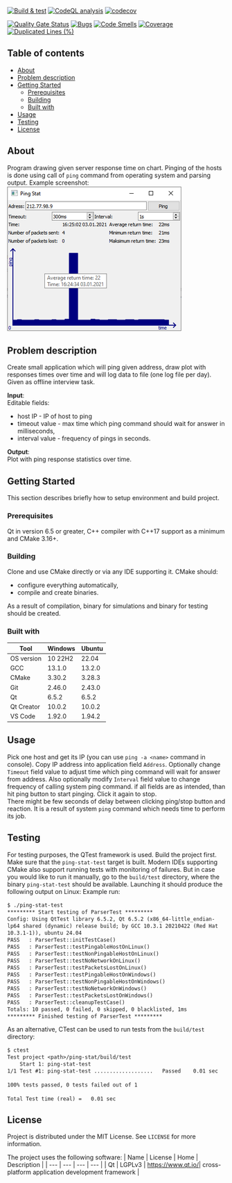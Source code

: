 [![Build & test](https://github.com/przemek83/ping-stat/actions/workflows/buld-and-test.yml/badge.svg)](https://github.com/przemek83/ping-stat/actions/workflows/buld-and-test.yml)
[![CodeQL analysis](https://github.com/przemek83/ping-stat/actions/workflows/codeql.yml/badge.svg)](https://github.com/przemek83/ping-stat/actions/workflows/codeql.yml)
[![codecov](https://codecov.io/github/przemek83/ping-stat/graph/badge.svg?token=EP1UNV6W35)](https://codecov.io/github/przemek83/ping-stat)

[![Quality Gate Status](https://sonarcloud.io/api/project_badges/measure?project=przemek83_ping-stat&metric=alert_status)](https://sonarcloud.io/summary/new_code?id=przemek83_ping-stat)
[![Bugs](https://sonarcloud.io/api/project_badges/measure?project=przemek83_ping-stat&metric=bugs)](https://sonarcloud.io/summary/new_code?id=przemek83_ping-stat)
[![Code Smells](https://sonarcloud.io/api/project_badges/measure?project=przemek83_ping-stat&metric=code_smells)](https://sonarcloud.io/summary/new_code?id=przemek83_ping-stat)
[![Coverage](https://sonarcloud.io/api/project_badges/measure?project=przemek83_ping-stat&metric=coverage)](https://sonarcloud.io/summary/new_code?id=przemek83_ping-stat)
[![Duplicated Lines (%)](https://sonarcloud.io/api/project_badges/measure?project=przemek83_ping-stat&metric=duplicated_lines_density)](https://sonarcloud.io/summary/new_code?id=przemek83_ping-stat)

## Table of contents
- [About](#about)
- [Problem description](#problem-description)
- [Getting Started](#getting-started)
   * [Prerequisites](#prerequisites)
   * [Building](#building)
   * [Built with](#built-with)
- [Usage](#usage)
- [Testing](#testing)
- [License](#license)

## About
Program drawing given server response time on chart. Pinging of the hosts is done using call of `ping` command from operating system and parsing output. Example screenshot:
![](screen.png?raw=true "")

## Problem description
Create small application which will ping given address, draw plot with responses times over time and will log data to file (one log file per day).  
Given as offline interview task.

**Input**:  
Editable fields:
- host IP - IP of host to ping
- timeout value - max time which ping command should wait for answer in milliseconds,
- interval value - frequency of pings in seconds.

**Output**:  
Plot with ping response statistics over time.

## Getting Started
This section describes briefly how to setup environment and build project.

### Prerequisites
Qt in version 6.5 or greater, C++ compiler with C++17 support as a minimum and CMake 3.16+. 

### Building
Clone and use CMake directly or via any IDE supporting it. CMake should:

- configure everything automatically,
- compile and create binaries.

As a result of compilation, binary for simulations and binary for testing should be created.

### Built with
| Tool |  Windows | Ubuntu |
| --- | --- | --- |
| OS version | 10 22H2 | 22.04 |
| GCC | 13.1.0 | 13.2.0 |
| CMake | 3.30.2 | 3.28.3 |
| Git | 2.46.0 | 2.43.0 |
| Qt | 6.5.2 | 6.5.2 |
| Qt Creator | 10.0.2 | 10.0.2 |
| VS Code | 1.92.0 | 1.94.2 |

## Usage
Pick one host and get its IP (you can use `ping -a <name>` command in console). Copy IP address into application field `Address`. Optionally change `Timeout` field value to adjust time which ping command will wait for answer from address. Also optionally modify `Interval` field value to change frequency of calling system ping command. if all fields are as intended, than hit ping button to start pinging. Click it again to stop.  
There might be few seconds of delay between clicking ping/stop button and reaction. It is a result of system `ping` command which needs time to perform its job.

## Testing
For testing purposes, the QTest framework is used. Build the project first. Make sure that the `ping-stat-test` target is built. Modern IDEs supporting CMake also support running tests with monitoring of failures. But in case you would like to run it manually, go to the `build/test` directory, where the⁣ binary `ping-stat-test` should be available. Launching it should produce the following output on Linux:
Example run:
```
$ ./ping-stat-test
********* Start testing of ParserTest *********
Config: Using QtTest library 6.5.2, Qt 6.5.2 (x86_64-little_endian-lp64 shared (dynamic) release build; by GCC 10.3.1 20210422 (Red Hat 10.3.1-1)), ubuntu 24.04
PASS   : ParserTest::initTestCase()
PASS   : ParserTest::testPingableHostOnLinux()
PASS   : ParserTest::testNonPingableHostOnLinux()
PASS   : ParserTest::testNoNetworkOnLinux()
PASS   : ParserTest::testPacketsLostOnLinux()
PASS   : ParserTest::testPingableHostOnWindows()
PASS   : ParserTest::testNonPingableHostOnWindows()
PASS   : ParserTest::testNoNetworkOnWindows()
PASS   : ParserTest::testPacketsLostOnWindows()
PASS   : ParserTest::cleanupTestCase()
Totals: 10 passed, 0 failed, 0 skipped, 0 blacklisted, 1ms
********* Finished testing of ParserTest *********

```
As an alternative, CTest can be used to run tests from the `build/test` directory:
```
$ ctest
Test project <path>/ping-stat/build/test
    Start 1: ping-stat-test
1/1 Test #1: ping-stat-test ...................   Passed    0.01 sec

100% tests passed, 0 tests failed out of 1

Total Test time (real) =   0.01 sec
```

## License
Project is distributed under the MIT License. See `LICENSE` for more information.

The project uses the following software:
| Name | License | Home | Description |
| --- | --- | --- | --- |
| Qt | LGPLv3 | https://www.qt.io/| cross-platform application development framework |
